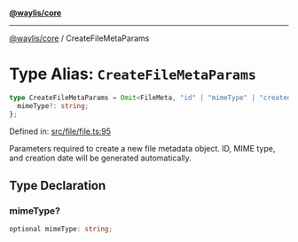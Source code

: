 [**@waylis/core**](../index.md)

***

[@waylis/core](../index.md) / CreateFileMetaParams

# Type Alias: `CreateFileMetaParams`

```ts
type CreateFileMetaParams = Omit<FileMeta, "id" | "mimeType" | "createdAt"> & {
  mimeType?: string;
};
```

Defined in: [src/file/file.ts:95](https://github.com/waylis/core/blob/cf814abeb0d255c46b018529492ef3597811d428/src/file/file.ts#L95)

Parameters required to create a new file metadata object.
ID, MIME type, and creation date will be generated automatically.

## Type Declaration

### mimeType?

```ts
optional mimeType: string;
```
